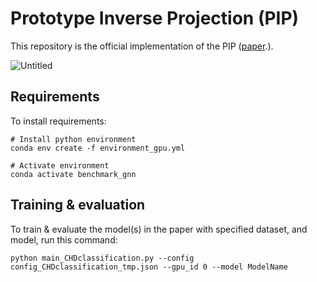 

# Prototype Inverse Projection (PIP)

This repository is the official implementation of the PIP ([paper]([https://arxiv.org/pdf/2003.00982.pdf](https://doi.org/10.1016/j.media.2025.103538)).). 

![Untitled](https://github.com/hookhy/PIP/assets/84267304/8fe4f5d8-1f42-4bee-bc20-6f7cb4274c0a)


## Requirements

To install requirements:

```setup
# Install python environment
conda env create -f environment_gpu.yml 

# Activate environment
conda activate benchmark_gnn
```

## Training & evaluation

To train & evaluate the model(s) in the paper with specified dataset, and model, run this command:

```train
python main_CHDclassification.py --config config_CHDclassification_tmp.json --gpu_id 0 --model ModelName
```




